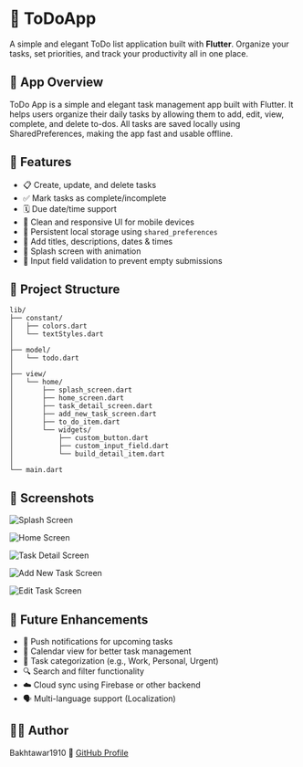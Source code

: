# 📝 ToDoApp

A simple and elegant ToDo list application built with **Flutter**. Organize your tasks, set priorities, and track your productivity all in one place.

## 📱 App Overview
ToDo App is a simple and elegant task management app built with Flutter. It helps users organize their daily tasks by allowing them to add, edit, view, complete, and delete to-dos. All tasks are saved locally using SharedPreferences, making the app fast and usable offline.

## 🚀 Features

- 📋 Create, update, and delete tasks
- ✅ Mark tasks as complete/incomplete
- 🗓️ Due date/time support
- 📱 Clean and responsive UI for mobile devices
- 💾 Persistent local storage using `shared_preferences`
- 📝 Add titles, descriptions, dates & times
- 🔁 Splash screen with animation
- 🧠 Input field validation to prevent empty submissions

## 📂 Project Structure

```
lib/
├── constant/
│   ├── colors.dart
│   └── textStyles.dart
│
├── model/
│   └── todo.dart
│
├── view/
│   └── home/
│       ├── splash_screen.dart
│       ├── home_screen.dart
│       ├── task_detail_screen.dart
│       ├── add_new_task_screen.dart
│       ├── to_do_item.dart
│       └── widgets/
│           ├── custom_button.dart
│           ├── custom_input_field.dart
│           └── build_detail_item.dart
│
└── main.dart
```

## 📸 Screenshots

![Splash Screen](screenshots/splash_screen.jpg)

![Home Screen](screenshots/home_screen.jpg)

![Task Detail Screen](screenshots/task_detail_screen.jpg)

![Add New Task Screen](screenshots/add_new_task_screen.jpg)

![Edit Task Screen](screenshots/edit_task_screen.jpg)


## 🔮 Future Enhancements

- 🔔 Push notifications for upcoming tasks
- 📅 Calendar view for better task management  
- 📂 Task categorization (e.g., Work, Personal, Urgent)
- 🔍 Search and filter functionality
- ☁️ Cloud sync using Firebase or other backend
- 🗣️ Multi-language support (Localization)

## 👨‍💻 Author
Bakhtawar1910
🔗 [GitHub Profile](https://github.com/Bakhtawar1910)
